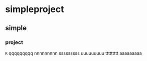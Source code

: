 # simpleproject

## simple

### project


`R`
qqqqqqqqq
nnnnnnnnn
sssssssss
uuuuuuuuu
ttttttttt
aaaaaaaaa
